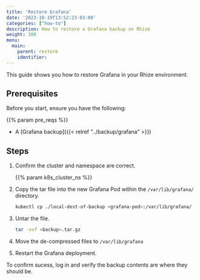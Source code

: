 ```yaml
---
title: 'Restore Grafana'
date: '2023-10-19T13:52:23-03:00'
categories: ["how-to"]
description: How to restore a Grafana backup on Rhize
weight: 300
menu:
  main:
    parent: restore
    identifier:
---
```



This guide shows you how to restore Grafana in your Rhize environment.

## Prerequisites

Before you start, ensure you have the following:

{{% param pre_reqs %}}
- A [Grafana backup]({{< relref "../backup/grafana" >}})

## Steps

<!-- if procedure is very long, consider using h3s -->

1. Confirm the cluster and namespace are correct.

    {{% param k8s_cluster_ns %}}

1.  Copy the tar file into the new Grafana Pod within the `/var/lib/grafana/` directory.

    ```bash
    kubectl cp ./local-dest-of-backup <grafana-pod>:/var/lib/grafana/
    ```
1. Untar the file.

   ```bash
   tar -xvf <backup>.tar.gz
   ```

1. Move the de-compressed files to `/var/lib/grafana`

1. Restart the Grafana deployment.

To confirm sucess, log in and verify the backup contents are where they should be.
